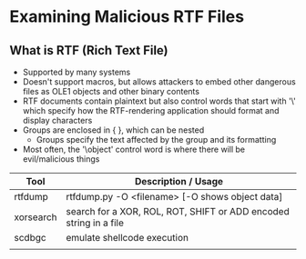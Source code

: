 # Examining Malicious RTF Files

## What is RTF (Rich Text File)

* Supported by many systems
* Doesn't support macros, but allows attackers to embed other dangerous files as OLE1 objects and other binary contents
* RTF documents contain plaintext but also control words that start with '\\' which specify how the RTF-rendering application should format and display characters
* Groups are enclosed in { }, which can be nested
  * Groups specify the text affected by the group and its formatting
* Most often, the '\object' control word is where there will be evil/malicious things&#x20;



| Tool      | Description / Usage                                               |
| --------- | ----------------------------------------------------------------- |
| rtfdump   | rtfdump.py -O \<filename> \[-O shows object data]                 |
| xorsearch | search for a XOR, ROL, ROT, SHIFT or ADD encoded string in a file |
| scdbgc    | emulate shellcode execution                                       |
|           |                                                                   |
